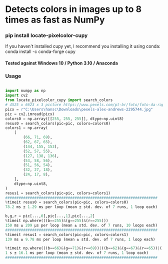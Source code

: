 # Detects colors in images up to 8 times as fast as NumPy  

### pip install locate-pixelcolor-cupy
If you haven't installed cupy yet, I recommend you installing it using conda:
conda install -c conda-forge cupy

#### Tested against Windows 10 / Python 3.10 / Anaconda



### Usage

```python

import numpy as np
import cv2
from locate_pixelcolor_cupy import search_colors
# 4525 x 6623 x 3 picture https://www.pexels.com/pt-br/foto/foto-da-raposa-sentada-no-chao-2295744/
picx = r"C:\Users\hansc\Downloads\pexels-alex-andrews-2295744.jpg"
pic = cv2.imread(picx)
colors0 = np.array([[255, 255, 255]], dtype=np.uint8)
resus0 = search_colors(pic=pic, colors=colors0)
colors1 = np.array(
    [
        (66, 71, 69),
        (62, 67, 65),
        (144, 155, 153),
        (52, 57, 55),
        (127, 138, 136),
        (53, 58, 56),
        (51, 56, 54),
        (32, 27, 18),
        (24, 17, 8),
    ],
    dtype=np.uint8,
)
resus1 = search_colors(pic=pic, colors=colors1)
####################################################################
%timeit resus0 = search_colors(pic=pic, colors=colors0)
78.2 ms ± 1.29 ms per loop (mean ± std. dev. of 7 runs, 1 loop each)

b,g,r = pic[...,0],pic[...,1],pic[...,2]
%timeit np.where(((b==255)&(g==255)&(r==255)))
150 ms ± 209 µs per loop (mean ± std. dev. of 7 runs, 10 loops each)
####################################################################
%timeit resus1 = search_colors(pic=pic, colors=colors1)
139 ms ± 9.78 ms per loop (mean ± std. dev. of 7 runs, 1 loop each)

%timeit np.where(((b==66)&(g==71)&(r==69))|((b==62)&(g==67)&(r==65))|((b==144)&(g==155)&(r==153))|((b==52)&(g==57)&(r==55))|((b==127)&(g==138)&(r==136))|((b==53)&(g==58)&(r==56))|((b==51)&(g==56)&(r==54))|((b==32)&(g==27)&(r==18))|((b==24)&(g==17)&(r==8)))
1 s ± 16.1 ms per loop (mean ± std. dev. of 7 runs, 1 loop each)
####################################################################
```
